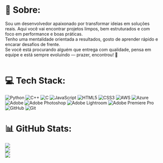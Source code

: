 # 💫 Sobre:
Sou um desenvolvedor apaixonado por transformar ideias em soluções reais. Aqui você vai encontrar projetos limpos, bem estruturados e com foco em performance e boas práticas.<br>Tenho uma mentalidade orientada a resultados, gosto de aprender rápido e encarar desafios de frente.<br>Se você está procurando alguém que entrega com qualidade, pensa em equipe e está sempre evoluindo — prazer, encontrou! 🚀<br><br>

# 💻 Tech Stack:
![Python](https://img.shields.io/badge/python-3670A0?style=flat-square&logo=python&logoColor=ffdd54) ![C++](https://img.shields.io/badge/c++-%2300599C.svg?style=flat-square&logo=c%2B%2B&logoColor=white) ![C](https://img.shields.io/badge/c-%2300599C.svg?style=flat-square&logo=c&logoColor=white) ![JavaScript](https://img.shields.io/badge/javascript-%23323330.svg?style=flat-square&logo=javascript&logoColor=%23F7DF1E) ![HTML5](https://img.shields.io/badge/html5-%23E34F26.svg?style=flat-square&logo=html5&logoColor=white) ![CSS3](https://img.shields.io/badge/css3-%231572B6.svg?style=flat-square&logo=css3&logoColor=white) ![AWS](https://img.shields.io/badge/AWS-%23FF9900.svg?style=flat-square&logo=amazon-aws&logoColor=white) ![Azure](https://img.shields.io/badge/azure-%230072C6.svg?style=flat-square&logo=microsoftazure&logoColor=white) ![Adobe](https://img.shields.io/badge/adobe-%23FF0000.svg?style=flat-square&logo=adobe&logoColor=white) ![Adobe Photoshop](https://img.shields.io/badge/adobe%20photoshop-%2331A8FF.svg?style=flat-square&logo=adobe%20photoshop&logoColor=white) ![Adobe Lightroom](https://img.shields.io/badge/Adobe%20Lightroom-31A8FF.svg?style=flat-square&logo=Adobe%20Lightroom&logoColor=white) ![Adobe Premiere Pro](https://img.shields.io/badge/Adobe%20Premiere%20Pro-9999FF.svg?style=flat-square&logo=Adobe%20Premiere%20Pro&logoColor=white) ![GitHub](https://img.shields.io/badge/github-%23121011.svg?style=flat-square&logo=github&logoColor=white) ![Git](https://img.shields.io/badge/git-%23F05033.svg?style=flat-square&logo=git&logoColor=white)

# 📊 GitHub Stats:
![](https://github-readme-stats.vercel.app/api?username=MarcosNicolau000&theme=dark&hide_border=false&include_all_commits=true&count_private=true)<br/>
![](https://nirzak-streak-stats.vercel.app/?user=MarcosNicolau000&theme=dark&hide_border=false)<br/>
![](https://github-readme-stats.vercel.app/api/top-langs/?username=MarcosNicolau000&theme=dark&hide_border=false&include_all_commits=true&count_private=true&layout=compact)
